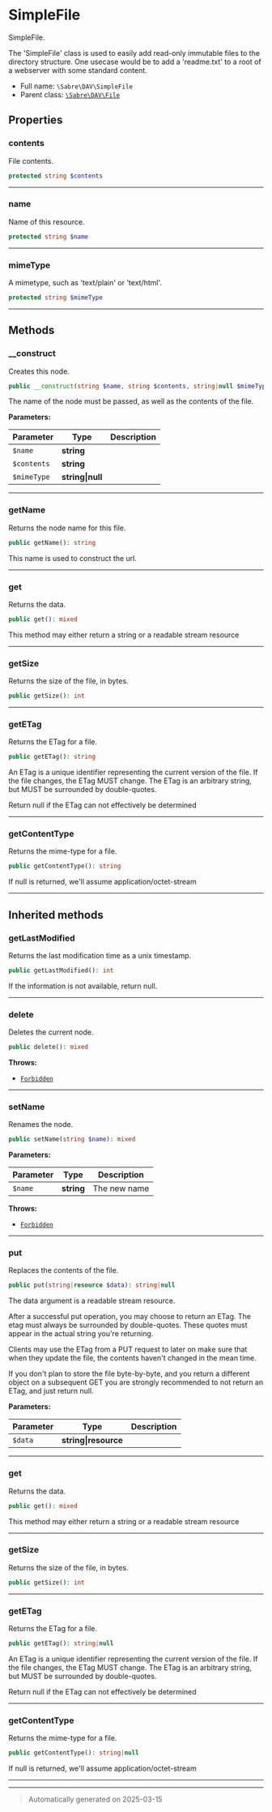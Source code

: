 
# SimpleFile

SimpleFile.

The 'SimpleFile' class is used to easily add read-only immutable files to
the directory structure. One usecase would be to add a 'readme.txt' to a
root of a webserver with some standard content.

* Full name: `\Sabre\DAV\SimpleFile`
* Parent class: [`\Sabre\DAV\File`](./File.md)



## Properties


### contents

File contents.

```php
protected string $contents
```






***

### name

Name of this resource.

```php
protected string $name
```






***

### mimeType

A mimetype, such as 'text/plain' or 'text/html'.

```php
protected string $mimeType
```






***

## Methods


### __construct

Creates this node.

```php
public __construct(string $name, string $contents, string|null $mimeType = null): mixed
```

The name of the node must be passed, as well as the contents of the
file.






**Parameters:**

| Parameter | Type | Description |
|-----------|------|-------------|
| `$name` | **string** |  |
| `$contents` | **string** |  |
| `$mimeType` | **string&#124;null** |  |





***

### getName

Returns the node name for this file.

```php
public getName(): string
```

This name is used to construct the url.










***

### get

Returns the data.

```php
public get(): mixed
```

This method may either return a string or a readable stream resource










***

### getSize

Returns the size of the file, in bytes.

```php
public getSize(): int
```












***

### getETag

Returns the ETag for a file.

```php
public getETag(): string
```

An ETag is a unique identifier representing the current version of the file. If the file changes, the ETag MUST change.
The ETag is an arbitrary string, but MUST be surrounded by double-quotes.

Return null if the ETag can not effectively be determined










***

### getContentType

Returns the mime-type for a file.

```php
public getContentType(): string
```

If null is returned, we'll assume application/octet-stream










***


## Inherited methods


### getLastModified

Returns the last modification time as a unix timestamp.

```php
public getLastModified(): int
```

If the information is not available, return null.










***

### delete

Deletes the current node.

```php
public delete(): mixed
```











**Throws:**

- [`Forbidden`](./Exception/Forbidden.md)



***

### setName

Renames the node.

```php
public setName(string $name): mixed
```








**Parameters:**

| Parameter | Type | Description |
|-----------|------|-------------|
| `$name` | **string** | The new name |




**Throws:**

- [`Forbidden`](./Exception/Forbidden.md)



***

### put

Replaces the contents of the file.

```php
public put(string|resource $data): string|null
```

The data argument is a readable stream resource.

After a successful put operation, you may choose to return an ETag. The
etag must always be surrounded by double-quotes. These quotes must
appear in the actual string you're returning.

Clients may use the ETag from a PUT request to later on make sure that
when they update the file, the contents haven't changed in the mean
time.

If you don't plan to store the file byte-by-byte, and you return a
different object on a subsequent GET you are strongly recommended to not
return an ETag, and just return null.






**Parameters:**

| Parameter | Type | Description |
|-----------|------|-------------|
| `$data` | **string&#124;resource** |  |





***

### get

Returns the data.

```php
public get(): mixed
```

This method may either return a string or a readable stream resource










***

### getSize

Returns the size of the file, in bytes.

```php
public getSize(): int
```












***

### getETag

Returns the ETag for a file.

```php
public getETag(): string|null
```

An ETag is a unique identifier representing the current version of the file. If the file changes, the ETag MUST change.
The ETag is an arbitrary string, but MUST be surrounded by double-quotes.

Return null if the ETag can not effectively be determined










***

### getContentType

Returns the mime-type for a file.

```php
public getContentType(): string|null
```

If null is returned, we'll assume application/octet-stream










***


***
> Automatically generated on 2025-03-15
